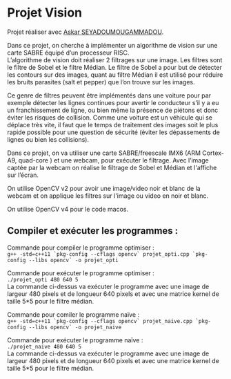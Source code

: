 # Projet Vision

Projet réaliser avec [Askar SEYADOUMOUGAMMADOU](https://github.com/Amst64).  
  

Dans ce projet, on cherche à  implémenter un algorithme de vision sur une carte SABRE équipé d’un processeur RISC.  
L’algorithme de vision doit réaliser 2 filtrages sur une image. Les filtres sont le filtre de Sobel et le filtre Médian. Le filtre de Sobel a pour but de détecter les contours sur des images, quant au filtre Médian il est utilisé pour réduire les bruits parasites (salt et pepper) que l’on trouve sur les images.  

Ce genre de filtres peuvent être implémentés dans une voiture pour par exemple détecter les lignes continues pour avertir le conducteur s’il y a eu un franchissement de ligne, ou bien même la présence de piétons et donc éviter les risques de collision. Comme une voiture est un véhicule qui se déplace très vite, il faut que le temps de traitement des images soit le plus rapide possible pour une question de sécurité (éviter les dépassements de lignes ou bien les collisions).  

Dans ce projet, on va utiliser une carte SABRE/freescale IMX6 (ARM Cortex-A9,  quad-core )  et une webcam, pour exécuter le filtrage. Avec l’image captée par la webcam on réalise le filtrage de Sobel et Médian et l'affiche sur l’écran.  

On utilise OpenCV v2 pour avoir une image/video noir et blanc de la webcam et on applique les filtres sur l'image ou video en noir et blanc.

On utilise OpenCV v4 pour le code macos.

## Compiler et exécuter les programmes :  

Commande pour compiler le programme optimiser :  
```g++ -std=c++11 `pkg-config --cflags opencv` projet_opti.cpp `pkg-config --libs opencv` -o projet_opti```  

Commande pour exécuter le programme optimiser :  
```./projet_opti 480 640 5```  
La commande ci-dessus va exécuter le programme avec une image de largeur 480 pixels et de longueur 640 pixels et avec une matrice kernel de taille 5*5 pour le filtre médian.  
    
Commande pour comiler le programme naïve :  
```g++ -std=c++11 `pkg-config --cflags opencv` projet_naive.cpp `pkg-config --libs opencv` -o projet_naive```  


Commande pour exécuter le programme naïve :  
```./projet_naive 480 640 5```  
La commande ci-dessus va exécuter le programme avec une image de largeur 480 pixels et de longueur 640 pixels et avec une matrice kernel de taille 5*5 pour le filtre médian.